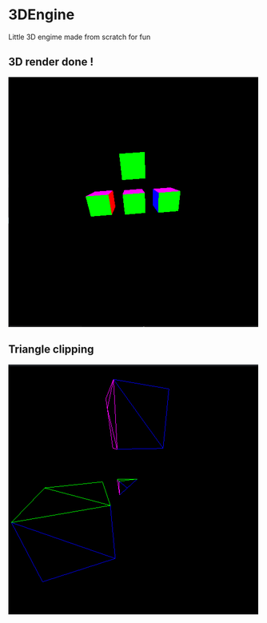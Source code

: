 # 3DEngine
Little 3D engime made from scratch for fun

## 3D render done !
![3d rotation](https://github.com/Robotechnic/3DEngine/blob/e3a2deede05e10d7d05b2310acb8ab04c69802c6/assets/simpleRotation.gif)

## Triangle clipping
![3d clipping](https://github.com/Robotechnic/3DEngine/blob/e3a2deede05e10d7d05b2310acb8ab04c69802c6/assets/clipping.gif)
